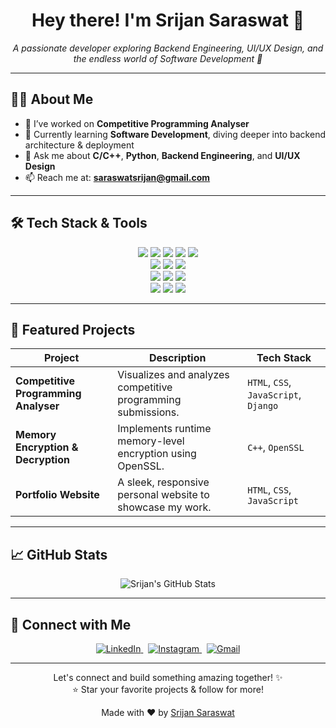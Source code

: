 <h1 align="center">Hey there! I'm Srijan Saraswat 👋</h1>

<p align="center">
  <em>A passionate developer exploring Backend Engineering, UI/UX Design, and the endless world of Software Development 🚀</em>
</p>

---

## 🧑‍💻 About Me

- 🔭 I’ve worked on **Competitive Programming Analyser**
- 🌱 Currently learning **Software Development**, diving deeper into backend architecture & deployment
- 💬 Ask me about **C/C++**, **Python**, **Backend Engineering**, and **UI/UX Design**
- 📫 Reach me at: **saraswatsrijan@gmail.com**

---

## 🛠️ Tech Stack & Tools

<p align="center">
  <img src="https://img.shields.io/badge/-C-659ad2?style=flat&logo=c&logoColor=white">
  <img src="https://img.shields.io/badge/-C++-00599C?style=flat&logo=c%2B%2B&logoColor=white">
  <img src="https://img.shields.io/badge/-Python-black?style=flat&logo=python&logoColor=white">
  <img src="https://img.shields.io/badge/-Django-092E20?style=flat&logo=django&logoColor=white">
  <img src="https://img.shields.io/badge/-MySQL-F29111?style=flat&logo=mysql&logoColor=white">
  <br/>
  <img src="https://img.shields.io/badge/-HTML5-E34F26?style=flat&logo=html5&logoColor=white">
  <img src="https://img.shields.io/badge/-CSS3-1572B6?style=flat&logo=css3&logoColor=white">
  <img src="https://img.shields.io/badge/-JavaScript-F0DB4F?style=flat&logo=javascript&logoColor=black">
  <br/>
  <img src="https://img.shields.io/badge/-Git-F1502F?style=flat&logo=git&logoColor=white">
  <img src="https://img.shields.io/badge/-VS%20Code-007ACC?style=flat&logo=visual%20studio%20code&logoColor=white">
  <img src="https://img.shields.io/badge/-PyCharm-143?style=flat&logo=pycharm&logoColor=white">
  <br/>
  <img src="https://img.shields.io/badge/-Figma-000000?style=flat&logo=figma&logoColor=white">
  <img src="https://img.shields.io/badge/-Adobe%20Illustrator-FF9A00?style=flat&logo=adobe-illustrator&logoColor=white">
  <img src="https://img.shields.io/badge/-Adobe%20Photoshop-31A8FF?style=flat&logo=adobe-photoshop&logoColor=white">
</p>

---

## 🚀 Featured Projects

| Project | Description | Tech Stack |
|--------|-------------|------------|
| **Competitive Programming Analyser** | Visualizes and analyzes competitive programming submissions. | `HTML`, `CSS`, `JavaScript`, `Django` |
| **Memory Encryption & Decryption** | Implements runtime memory-level encryption using OpenSSL. | `C++`, `OpenSSL` |
| **Portfolio Website** | A sleek, responsive personal website to showcase my work. | `HTML`, `CSS`, `JavaScript` |

---

## 📈 GitHub Stats

<p align="center">
  <img src="https://github-readme-stats.vercel.app/api?username=srijansaraswat&show_icons=true&count_private=true&hide_title=true&hide_rank=false&include_all_commits=true&theme=radical" alt="Srijan's GitHub Stats" />
</p>

---

## 🤝 Connect with Me

<p align="center">
  <a href="https://www.linkedin.com/in/srijan-saraswat" target="_blank">
    <img src="https://img.icons8.com/color/48/000000/linkedin.png" alt="LinkedIn"/>
  </a>
  &nbsp;
  <a href="https://instagram.com/_.srijan_saraswat._" target="_blank">
    <img src="https://img.icons8.com/fluency/48/000000/instagram-new.png" alt="Instagram"/>
  </a>
  &nbsp;
  <a href="mailto:saraswatsrijan@gmail.com">
    <img src="https://img.icons8.com/color/48/000000/gmail-new.png" alt="Gmail"/>
  </a>
</p>

---

<p align="center">
  Let's connect and build something amazing together! ✨ <br/>
  ⭐️ Star your favorite projects & follow for more!
</p>

<p align="center">
  Made with ❤️ by <a href="https://github.com/srijansaraswat">Srijan Saraswat</a>
</p>
